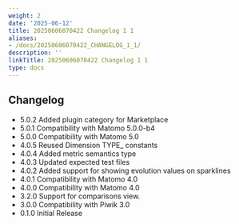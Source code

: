 ```yaml
---
weight: 2
date: '2025-06-12'
title: 20250606070422 Changelog 1 1
aliases:
- /docs/20250606070422_CHANGELOG_1_1/
description: ''
linkTitle: 20250606070422 Changelog 1 1
type: docs
---
```


## Changelog

- 5.0.2 Added plugin category for Marketplace
- 5.0.1 Compatibility with Matomo 5.0.0-b4
- 5.0.0 Compatibility with Matomo 5.0
- 4.0.5 Reused Dimension TYPE_ constants
- 4.0.4 Added metric semantics type
- 4.0.3 Updated expected test files
- 4.0.2 Added support for showing evolution values on sparklines
- 4.0.1 Compatibility with Matomo 4.0
- 4.0.0 Compatibility with Matomo 4.0
- 3.2.0 Support for comparisons view.
- 3.0.0 Compatibility with Piwik 3.0
- 0.1.0 Initial Release
